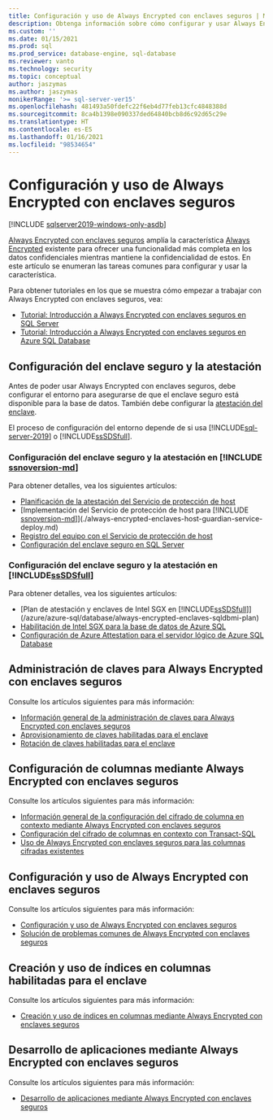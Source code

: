 ```yaml
---
title: Configuración y uso de Always Encrypted con enclaves seguros | Microsoft Docs
description: Obtenga información sobre cómo configurar y usar Always Encrypted con enclaves seguros en SQL Server y Azure SQL Database, lo que permite una funcionalidad más completa con respecto a los datos confidenciales.
ms.custom: ''
ms.date: 01/15/2021
ms.prod: sql
ms.prod_service: database-engine, sql-database
ms.reviewer: vanto
ms.technology: security
ms.topic: conceptual
author: jaszymas
ms.author: jaszymas
monikerRange: '>= sql-server-ver15'
ms.openlocfilehash: 481493a50fdefc22f6eb4d77feb13cfc4848388d
ms.sourcegitcommit: 8ca4b1398e090337ded64840bcb8d6c92d65c29e
ms.translationtype: HT
ms.contentlocale: es-ES
ms.lasthandoff: 01/16/2021
ms.locfileid: "98534654"
---
```

# <a name="configure-and-use-always-encrypted-with-secure-enclaves"></a>Configuración y uso de Always Encrypted con enclaves seguros 

[!INCLUDE [sqlserver2019-windows-only-asdb](../../../includes/applies-to-version/sqlserver2019-windows-only-asdb.md)]

[Always Encrypted con enclaves seguros](always-encrypted-enclaves.md) amplía la característica [Always Encrypted](always-encrypted-database-engine.md) existente para ofrecer una funcionalidad más completa en los datos confidenciales mientras mantiene la confidencialidad de estos. En este artículo se enumeran las tareas comunes para configurar y usar la característica.

Para obtener tutoriales en los que se muestra cómo empezar a trabajar con Always Encrypted con enclaves seguros, vea:

- [Tutorial: Introducción a Always Encrypted con enclaves seguros en SQL Server](../tutorial-getting-started-with-always-encrypted-enclaves.md)
- [Tutorial: Introducción a Always Encrypted con enclaves seguros en Azure SQL Database](/azure/azure-sql/database/always-encrypted-enclaves-getting-started)

## <a name="set-up-the-secure-enclave-and-attestation"></a>Configuración del enclave seguro y la atestación

Antes de poder usar Always Encrypted con enclaves seguros, debe configurar el entorno para asegurarse de que el enclave seguro está disponible para la base de datos. También debe configurar la [atestación del enclave](always-encrypted-enclaves.md#secure-enclave-attestation). 

El proceso de configuración del entorno depende de si usa [!INCLUDE[sql-server-2019](../../../includes/sssqlv15-md.md)] o [!INCLUDE[ssSDSfull](../../../includes/sssdsfull-md.md)].

### <a name="set-up-the-secure-enclave-and-attestation-in-ssnoversion-md"></a>Configuración del enclave seguro y la atestación en [!INCLUDE [ssnoversion-md](../../../includes/ssnoversion-md.md)]

Para obtener detalles, vea los siguientes artículos:
- [Planificación de la atestación del Servicio de protección de host](./always-encrypted-enclaves-host-guardian-service-plan.md)
- [Implementación del Servicio de protección de host para [!INCLUDE [ssnoversion-md](../../../includes/ssnoversion-md.md)]](./always-encrypted-enclaves-host-guardian-service-deploy.md)
- [Registro del equipo con el Servicio de protección de host](./always-encrypted-enclaves-host-guardian-service-register.md)
- [Configuración del enclave seguro en SQL Server](always-encrypted-enclaves-configure-enclave-type.md)

### <a name="set-up-the-secure-enclave-and-attestation-in-sssdsfull"></a>Configuración del enclave seguro y la atestación en [!INCLUDE[ssSDSfull](../../../includes/sssdsfull-md.md)]

Para obtener detalles, vea los siguientes artículos:
- [Plan de atestación y enclaves de Intel SGX en [!INCLUDE[ssSDSfull](../../../includes/sssdsfull-md.md)]](/azure/azure-sql/database/always-encrypted-enclaves-sqldbmi-plan)
- [Habilitación de Intel SGX para la base de datos de Azure SQL](/azure/azure-sql/database/always-encrypted-enclaves-sqldbmi-enable-sgx)
- [Configuración de Azure Attestation para el servidor lógico de Azure SQL Database](/azure/azure-sql/database/always-encrypted-enclaves-sqldbmi-configure-attestation)

## <a name="manage-keys-for-always-encrypted-with-secure-enclaves"></a>Administración de claves para Always Encrypted con enclaves seguros
Consulte los artículos siguientes para más información:
- [Información general de la administración de claves para Always Encrypted con enclaves seguros](always-encrypted-enclaves-manage-keys.md)
- [Aprovisionamiento de claves habilitadas para el enclave](always-encrypted-enclaves-provision-keys.md)
- [Rotación de claves habilitadas para el enclave](always-encrypted-enclaves-rotate-keys.md)

## <a name="configure-columns-with-always-encrypted-with-secure-enclaves"></a>Configuración de columnas mediante Always Encrypted con enclaves seguros
Consulte los artículos siguientes para más información:
- [Información general de la configuración del cifrado de columna en contexto mediante Always Encrypted con enclaves seguros](always-encrypted-enclaves-configure-encryption.md)
- [Configuración del cifrado de columnas en contexto con Transact-SQL](always-encrypted-enclaves-configure-encryption-tsql.md)
- [Uso de Always Encrypted con enclaves seguros para las columnas cifradas existentes](always-encrypted-enclaves-enable-for-encrypted-columns.md)

## <a name="run-transact-sql-statements-using-secure-enclaves"></a>Configuración y uso de Always Encrypted con enclaves seguros
Consulte los artículos siguientes para más información:
- [Configuración y uso de Always Encrypted con enclaves seguros](always-encrypted-enclaves-query-columns.md)
- [Solución de problemas comunes de Always Encrypted con enclaves seguros](always-encrypted-enclaves-troubleshooting.md)

## <a name="create-and-use-indexes-on-enclave-enabled-columns"></a>Creación y uso de índices en columnas habilitadas para el enclave
Consulte los artículos siguientes para más información:
- [Creación y uso de índices en columnas mediante Always Encrypted con enclaves seguros](always-encrypted-enclaves-create-use-indexes.md)
  
## <a name="develop-applications-using-always-encrypted-with-secure-enclaves"></a>Desarrollo de aplicaciones mediante Always Encrypted con enclaves seguros
Consulte los artículos siguientes para más información:
- [Desarrollo de aplicaciones mediante Always Encrypted con enclaves seguros](always-encrypted-enclaves-client-development.md)
